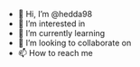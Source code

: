 - 👋 Hi, I’m @hedda98 
- 👀 I’m interested in 
- 🌱 I’m currently learning 
- 💞️ I’m looking to collaborate on 
- 📫 How to reach me 


<!---
hedda98/hedda98 is a ✨ special ✨ repository because its `README.md` (this file) appears on your GitHub profile.
You can click the Preview link to take a look at your changes.
--->
